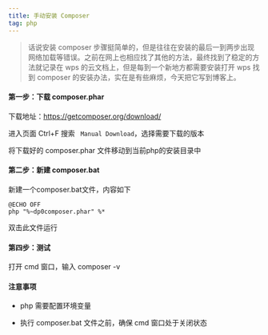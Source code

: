 ```yaml
---
title: 手动安装 Composer
tag: php
---
```


> 话说安装 composer 步骤挺简单的，但是往往在安装的最后一到两步出现网络加载等错误。之前在网上也相应找了其他的方法，最终找到了稳定的方法就记录在 wps 的云文档上，但是每到一个新地方都需要安装打开 wps 找到 composer 的安装办法，实在是有些麻烦，今天把它写到博客上。

#### 第一步：下载 composer.phar

下载地址：https://getcomposer.org/download/ 

进入页面 Ctrl+F 搜索 ` Manual Download`，选择需要下载的版本

将下载好的 composer.phar 文件移动到当前php的安装目录中

#### 第二步：新建 composer.bat

新建一个composer.bat文件，内容如下

```
@ECHO OFF
php "%~dp0composer.phar" %*
```

双击此文件运行

#### 第四步：测试

打开 cmd 窗口，输入 composer -v



#### 注意事项

* php 需要配置环境变量

* 执行 composer.bat 文件之前，确保 cmd 窗口处于关闭状态

  